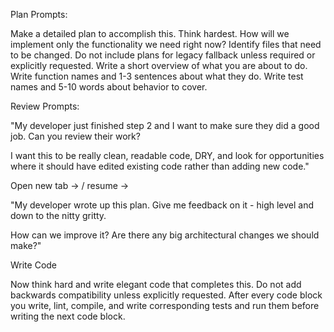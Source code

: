 
Plan Prompts:

Make a detailed plan to accomplish this. Think hardest. How will we implement only the functionality we need right now? Identify files that need to be changed.
Do not include plans for legacy fallback unless required or explicitly requested.
Write a short overview of what you are about to do.
Write function names and 1-3 sentences about what they do.
Write test names and 5-10 words about behavior to cover.



Review Prompts:

"My developer just finished step 2 and I want to make sure they did a good job. Can you review their work?

I want this to be really clean, readable code, DRY, and look for opportunities where it should have edited existing code rather than adding new code."


Open new tab → / resume →

"My developer wrote up this plan. Give me feedback on it - high level and down to the nitty gritty.

How can we improve it? Are there any big architectural changes we should make?"






Write Code

Now think hard and write elegant code that completes this. Do not add backwards compatibility unless explicitly requested. After every code block you write, lint, compile, and write corresponding tests and run them before writing the next code block.

